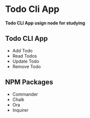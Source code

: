 # Todo Cli App

**Todo CLI App usign node for studying**

## Todo CLI App

- Add Todo
- Read Todos
- Update Todo
- Remove Todo

## NPM Packages

- Commander
- Chalk
- Ora
- Inquirer
